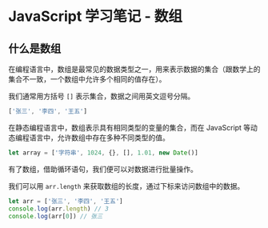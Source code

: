 # JavaScript 学习笔记 - 数组

## 什么是数组

在编程语言中，数组是最常见的数据类型之一，用来表示数据的集合（跟数学上的集合不一致，一个数组中允许多个相同的值存在）。

我们通常用方括号 `[]` 表示集合，数据之间用英文逗号分隔。

```javascript
['张三', '李四', '王五']
```

在静态编程语言中，数组表示具有相同类型的变量的集合，而在 JavaScript 等动态编程语言中，允许数组中存在多种不同类型的值。

```javascript
let array = ['字符串', 1024, {}, [], 1.01, new Date()]
```
有了数组，借助循环语句，我们便可以对数据进行批量操作。

我们可以用 `arr.length` 来获取数组的长度，通过下标来访问数组中的数据。

```javascript
let arr = ['张三', '李四', '王五']
console.log(arr.length) // 3
console.log(arr[0]) // 张三
```
